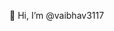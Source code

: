 👋 Hi, I’m @vaibhav3117

<!---
vaibhav3117/vaibhav3117 is a ✨ special ✨ repository because its `README.md` (this file) appears on your GitHub profile.
You can click the Preview link to take a look at your changes.
--->
